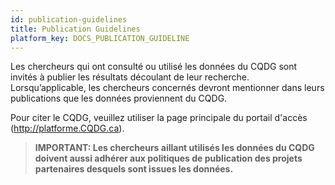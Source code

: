 ```yaml
---
id: publication-guidelines
title: Publication Guidelines
platform_key: DOCS_PUBLICATION_GUIDELINE
---
```


Les chercheurs qui ont consulté ou utilisé les données du CQDG sont invités à publier les résultats découlant de leur recherche. Lorsqu’applicable, les chercheurs concernés devront mentionner dans leurs publications que les données proviennent du CQDG.

Pour citer le CQDG, veuillez utiliser la page principale du portail d'accès (http://platforme.CQDG.ca). 

   > **IMPORTANT: Les chercheurs aillant utilisés les données du CQDG doivent aussi adhérer aux politiques de publication des projets partenaires desquels sont issues les données.** 